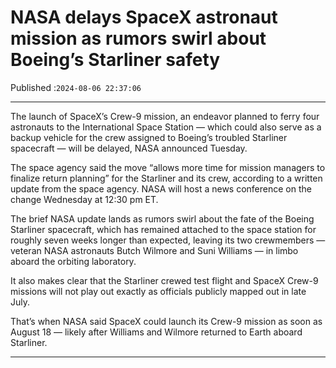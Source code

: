 # NASA delays SpaceX astronaut mission as rumors swirl about Boeing’s Starliner safety

Published :`2024-08-06 22:37:06`

---

The launch of SpaceX’s Crew-9 mission, an endeavor planned to ferry four astronauts to the International Space Station — which could also serve as a backup vehicle for the crew assigned to Boeing’s troubled Starliner spacecraft — will be delayed, NASA announced Tuesday.

The space agency said the move “allows more time for mission managers to finalize return planning” for the Starliner and its crew, according to a written update from the space agency. NASA will host a news conference on the change Wednesday at 12:30 pm ET.

The brief NASA update lands as rumors swirl about the fate of the Boeing Starliner spacecraft, which has remained attached to the space station for roughly seven weeks longer than expected, leaving its two crewmembers — veteran NASA astronauts Butch Wilmore and Suni Williams — in limbo aboard the orbiting laboratory.

It also makes clear that the Starliner crewed test flight and SpaceX Crew-9 missions will not play out exactly as officials publicly mapped out in late July.

That’s when NASA said SpaceX could launch its Crew-9 mission as soon as August 18 — likely after Williams and Wilmore returned to Earth aboard Starliner.

---

